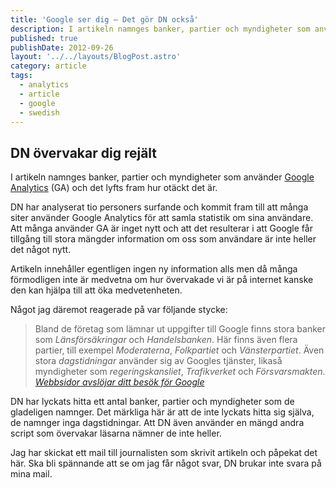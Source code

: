 ```yaml
---
title: 'Google ser dig – Det gör DN också'
description: I artikeln namnges banker, partier och myndigheter som använder Google Analytics (GA) och det lyfts fram hur otäckt det är.
published: true
publishDate: 2012-09-26
layout: '../../layouts/BlogPost.astro'
category: article
tags:
  - analytics
  - article
  - google
  - swedish
---
```


## DN övervakar dig rejält

I artikeln namnges banker, partier och myndigheter som använder [Google Analytics][1] (GA) och det lyfts fram hur otäckt det är.

DN har analyserat tio personers surfande och kommit fram till att många siter använder Google Analytics för att samla statistik om sina användare. Att många använder GA är inget nytt och att det resulterar i att Google får tillgång till stora mängder information om oss som användare är inte heller det något nytt.

Artikeln innehåller egentligen ingen ny information alls men då många förmodligen inte är medvetna om hur övervakade vi är på internet kanske den kan hjälpa till att öka medvetenheten.

Något jag däremot reagerade på var följande stycke:

> Bland de företag som lämnar ut uppgifter till Google finns stora banker som _Länsförsäkringar_ och _Handelsbanken_. Här finns även flera partier, till exempel _Moderaterna_, _Folkpartiet_ och _Vänsterpartiet_. Även stora _dagstidningar_ använder sig av Googles tjänster, likaså myndigheter som _regeringskansliet_, _Trafikverket_ och _Försvarsmakten_.
> <cite>[Webbsidor avslöjar ditt besök för Google][2]</cite>

DN har lyckats hitta ett antal banker, partier och myndigheter som de gladeligen namnger. Det märkliga här är att de inte lyckats hitta sig själva, de namnger inga dagstidningar. Att DN även använder en mängd andra script som övervakar läsarna nämner de inte heller.

Jag har skickat ett mail till journalisten som skrivit artikeln och påpekat det här. Ska bli spännande att se om jag får något svar, DN brukar inte svara på mina mail.

[1]: http://www.google.com/analytics/
[2]: http://www.dn.se/ekonomi/webbsidor-avslojar-ditt-besok-for-google
